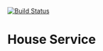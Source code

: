 [![Build Status](https://travis-ci.org/bertRC/house-service.svg?branch=master)](https://travis-ci.org/bertRC/house-service)

# House Service
